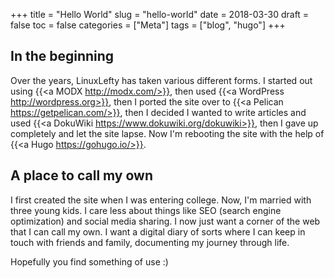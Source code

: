 +++
title = "Hello World"
slug = "hello-world"
date = 2018-03-30
draft = false
toc = false
categories = ["Meta"]
tags = ["blog", "hugo"]
+++

## In the beginning

Over the years, LinuxLefty has taken various different forms. I started out using {{<a MODX http://modx.com/>}}, then used {{<a WordPress http://wordpress.org>}}, then I ported the site over to {{<a Pelican https://getpelican.com/>}}, then I decided I wanted to write articles and used {{<a DokuWiki https://www.dokuwiki.org/dokuwiki>}}, then I gave up completely and let the site lapse. Now I'm rebooting the site with the help of {{<a Hugo https://gohugo.io/>}}.

## A place to call my own

I first created the site when I was entering college. Now, I'm married with three young kids. I care less about things like SEO (search engine optimization) and social media sharing. I now just want a corner of the web that I can call my own. I want a digital diary of sorts where I can keep in touch with friends and family, documenting my journey through life.

Hopefully you find something of use :)

